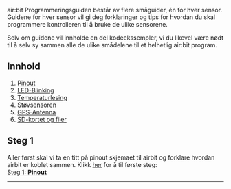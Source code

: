 air:bit Programmeringsguiden består av flere småguider, én for hver sensor. Guidene for hver sensor vil gi deg forklaringer og tips for hvordan du skal programmere kontrolleren til å bruke de ulike sensorene.

Selv om guidene vil innholde en del kodeekssempler, vi du likevel være nødt til å selv sy sammen alle de ulike smådelene til et helhetlig air:bit program.

## Innhold

1. [Pinout][pinout]
1. [LED-Blinking][led]
1. [Temperaturlesing][dht]
1. [Støvsensoren][pm]
1. [GPS-Antenna][gps]
1. [SD-kortet og filer][sd]

## Steg 1

Aller først skal vi ta en titt på pinout skjemaet til airbit og forklare hvordan airbit er koblet sammen. Klikk [her][pinout] for å til første steg:  
[Steg 1: **Pinout**][pinout]

-----

[guides]: airbit-Guider
[pinout]: airbit-Pinout
[led]: airbit-LED-Blinking
[dht]: Programmering-med-Temperatursensoren
[pm]: Programmering-med-Støvsensoren
[gps]: Programmering-med-GPS-antenna
[sd]: Programmering-av-filer-på-SD-ortetk
[sd]: Programmering-av-nettverk
